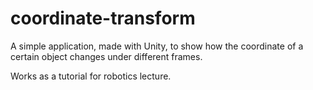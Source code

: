 # coordinate-transform
A simple application, made with Unity, to show how the coordinate of a certain object changes under different frames.

Works as a tutorial for robotics lecture.
